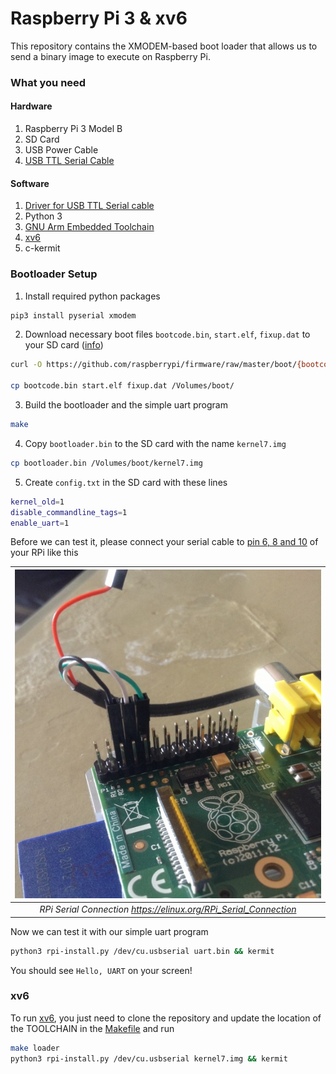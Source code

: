 # Raspberry Pi 3 & xv6

This repository contains the XMODEM-based boot loader that allows us to send a binary image to execute on Raspberry Pi.

### What you need

#### Hardware

1. Raspberry Pi 3 Model B
2. SD Card
3. USB Power Cable
4. [USB TTL Serial Cable](https://www.amazon.com/JBtek-Raspberry-Micro-Cable-Switch/dp/B00JU24Z3W)

#### Software

1. [Driver for USB TTL Serial cable](http://www.prolific.com.tw/us/ShowProduct.aspx?pcid=41&showlevel=0041-0041)
2. Python 3
3. [GNU Arm Embedded Toolchain](https://developer.arm.com/open-source/gnu-toolchain/gnu-rm)
4. [xv6](https://github.com/zhiyihuang/xv6_rpi2_port)
5. c-kermit

### Bootloader Setup

1. Install required python packages
```bash
pip3 install pyserial xmodem
```

2. Download necessary boot files `bootcode.bin`, `start.elf`, `fixup.dat` to your SD card ([info](https://elinux.org/RPi_Software))
```bash
curl -O https://github.com/raspberrypi/firmware/raw/master/boot/{bootcode.bin,start.elf,fixup.dat}

cp bootcode.bin start.elf fixup.dat /Volumes/boot/
```

3. Build the bootloader and the simple uart program
```bash
make
```

4. Copy `bootloader.bin` to the SD card with the name `kernel7.img`
```bash
cp bootloader.bin /Volumes/boot/kernel7.img
```

5. Create `config.txt` in the SD card with these lines
```bash
kernel_old=1
disable_commandline_tags=1
enable_uart=1

```

Before we can test it, please connect your serial cable to [pin 6, 8 and 10](https://pinout.xyz/pinout/uart) of your RPi like this

| ![](serial-cable.jpg) | 
|:--:| 
| *RPi Serial Connection https://elinux.org/RPi_Serial_Connection* |

Now we can test it with our simple uart program

```bash
python3 rpi-install.py /dev/cu.usbserial uart.bin && kermit
```

You should see `Hello, UART` on your screen!


### xv6

To run [xv6](https://github.com/zhiyihuang/xv6_rpi2_port), you just need to clone the repository and update the location of the TOOLCHAIN in the [Makefile](https://github.com/zhiyihuang/xv6_rpi2_port/blob/master/Makefile#L6) and run

```bash
make loader
python3 rpi-install.py /dev/cu.usbserial kernel7.img && kermit
```
